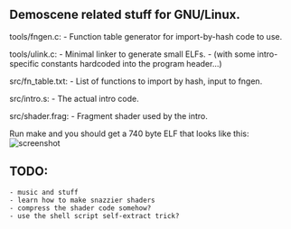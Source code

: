 ## Demoscene related stuff for GNU/Linux.

tools/fngen.c:
	- Function table generator for import-by-hash code to use.
	
tools/ulink.c:
	- Minimal linker to generate small ELFs.
		- (with some intro-specific constants hardcoded into the program header...)

src/fn_table.txt:
	- List of functions to import by hash, input to fngen.
	
src/intro.s:
	- The actual intro code.

src/shader.frag:
	- Fragment shader used by the intro.

Run make and you should get a 740 byte ELF that looks like this:
![screenshot](/anim.gif)

## TODO:
	- music and stuff
	- learn how to make snazzier shaders
	- compress the shader code somehow?
	- use the shell script self-extract trick?

